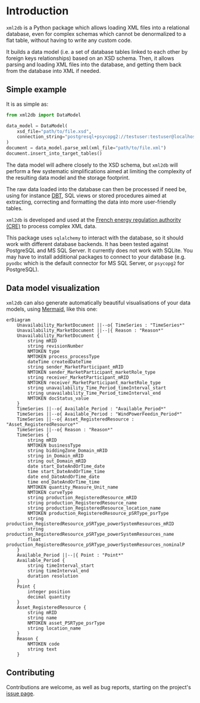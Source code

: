 # Introduction

`xml2db` is a Python package which allows loading XML files into a relational database, even for complex schemas which 
cannot be denormalized to a flat table, without having to write any custom code.

It builds a data model (i.e. a set of database tables linked to each other by foreign keys relationships) based on an 
XSD schema. Then, it allows parsing and loading XML files into the database, and getting them back from the database 
into XML if needed.

## Simple example

It is as simple as:

```python
from xml2db import DataModel

data_model = DataModel(
    xsd_file="path/to/file.xsd", 
    connection_string="postgresql+psycopg2://testuser:testuser@localhost:5432/testdb",
)
document = data_model.parse_xml(xml_file="path/to/file.xml")
document.insert_into_target_tables()
```

The data model will adhere closely to the XSD schema, but `xml2db` will perform a few systematic simplifications aimed 
at limiting the complexity of the resulting data model and the storage footprint.

The raw data loaded into the database can then be processed if need be, using for instance [DBT](https://www.getdbt.com/),
SQL views or stored procedures aimed at extracting, correcting and formatting the data into more user-friendly tables.

`xml2db` is developed and used at the [French energy regulation authority (CRE)](https://www.cre.fr/) to process complex XML data.

This package uses `sqlalchemy` to interact with the database, so it should work with different database backends. It has
been tested against PostgreSQL and MS SQL Server. It currently does not work with SQLite. You may have to install 
additional packages to connect to your database (e.g. `pyodbc` which is the default connector for MS SQL Server, or 
`psycopg2` for PostgreSQL).

## Data model visualization

`xml2db` can also generate automatically beautiful visualisations of your data models, using [Mermaid](https://mermaid.js.org/syntax/entityRelationshipDiagram.html),
like this one:

```mermaid
erDiagram
    Unavailability_MarketDocument ||--o{ TimeSeries : "TimeSeries*"
    Unavailability_MarketDocument ||--|{ Reason : "Reason*"
    Unavailability_MarketDocument {
        string mRID
        string revisionNumber
        NMTOKEN type
        NMTOKEN process_processType
        dateTime createdDateTime
        string sender_MarketParticipant_mRID
        NMTOKEN sender_MarketParticipant_marketRole_type
        string receiver_MarketParticipant_mRID
        NMTOKEN receiver_MarketParticipant_marketRole_type
        string unavailability_Time_Period_timeInterval_start
        string unavailability_Time_Period_timeInterval_end
        NMTOKEN docStatus_value
    }
    TimeSeries ||--o{ Available_Period : "Available_Period*"
    TimeSeries ||--o{ Available_Period : "WindPowerFeedin_Period*"
    TimeSeries ||--o{ Asset_RegisteredResource : "Asset_RegisteredResource*"
    TimeSeries ||--o{ Reason : "Reason*"
    TimeSeries {
        string mRID
        NMTOKEN businessType
        string biddingZone_Domain_mRID
        string in_Domain_mRID
        string out_Domain_mRID
        date start_DateAndOrTime_date
        time start_DateAndOrTime_time
        date end_DateAndOrTime_date
        time end_DateAndOrTime_time
        NMTOKEN quantity_Measure_Unit_name
        NMTOKEN curveType
        string production_RegisteredResource_mRID
        string production_RegisteredResource_name
        string production_RegisteredResource_location_name
        NMTOKEN production_RegisteredResource_pSRType_psrType
        string production_RegisteredResource_pSRType_powerSystemResources_mRID
        string production_RegisteredResource_pSRType_powerSystemResources_name
        float production_RegisteredResource_pSRType_powerSystemResources_nominalP
    }
    Available_Period ||--|{ Point : "Point*"
    Available_Period {
        string timeInterval_start
        string timeInterval_end
        duration resolution
    }
    Point {
        integer position
        decimal quantity
    }
    Asset_RegisteredResource {
        string mRID
        string name
        NMTOKEN asset_PSRType_psrType
        string location_name
    }
    Reason {
        NMTOKEN code
        string text
    }
```

## Contributing

Contributions are welcome, as well as bug reports, starting on the project's 
[issue page](https://github.com/cre-dev/xml2db/issues).

    